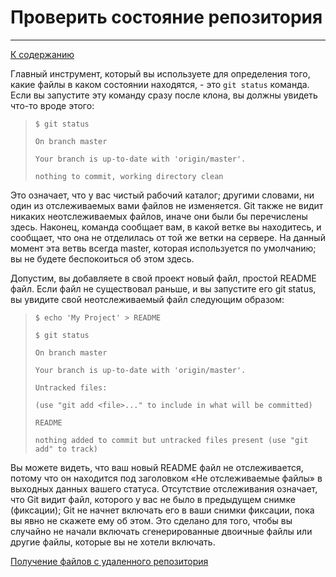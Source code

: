 # Проверить состояние репозитория
---

[К cодержанию](Содержание.md)

Главный инструмент, который вы используете для определения того, какие файлы в каком состоянии находятся, - это `git status` команда. Если вы запустите эту команду сразу после клона, вы должны увидеть что-то вроде этого:
>
> `$ git status`
>
> `On branch master`
>
> `Your branch is up-to-date with 'origin/master'.`
>
> `nothing to commit, working directory clean`

Это означает, что у вас чистый рабочий каталог; другими словами, ни один из отслеживаемых вами файлов не изменяется. Git также не видит никаких неотслеживаемых файлов, иначе они были бы перечислены здесь. Наконец, команда сообщает вам, в какой ветке вы находитесь, и сообщает, что она не отделилась от той же ветки на сервере. На данный момент эта ветвь всегда master, которая используется по умолчанию; вы не будете беспокоиться об этом здесь.

Допустим, вы добавляете в свой проект новый файл, простой README файл. Если файл не существовал раньше, и вы запустите его git status, вы увидите свой неотслеживаемый файл следующим образом:
>
>`$ echo 'My Project' > README`
>
> `$ git status`
>
> `On branch master`
>
> `Your branch is up-to-date with 'origin/master'.`
>
> `Untracked files:`
>
>  `(use "git add <file>..." to include in what will be committed)`
>
>   `README`
>
> `nothing added to commit but untracked files present (use "git add" to track)`

Вы можете видеть, что ваш новый README файл не отслеживается, потому что он находится под заголовком «Не отслеживаемые файлы» в выходных данных вашего статуса. Отсутствие отслеживания означает, что Git видит файл, которого у вас не было в предыдущем снимке (фиксации); Git не начнет включать его в ваши снимки фиксации, пока вы явно не скажете ему об этом. Это сделано для того, чтобы вы случайно не начали включать сгенерированные двоичные файлы или другие файлы, которые вы не хотели включать.

[Получение файлов с удаленного репозитория](gitpull.md)
